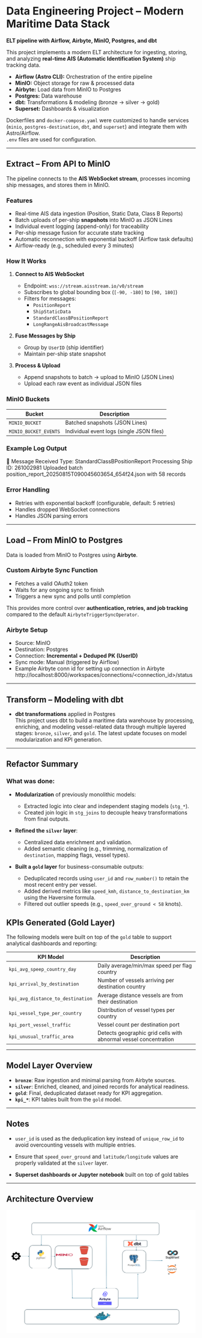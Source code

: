# Data Engineering Project – Modern Maritime Data Stack  
**ELT pipeline with Airflow, Airbyte, MinIO, Postgres, and dbt**  

This project implements a modern ELT architecture for ingesting, storing, and analyzing **real-time AIS (Automatic Identification System)** ship tracking data.  

- **Airflow (Astro CLI):** Orchestration of the entire pipeline  
 - **MinIO:** Object storage for raw & processed data  
 - **Airbyte:** Load data from MinIO to Postgres 
- **Postgres:** Data warehouse  
- **dbt:** Transformations & modeling (bronze → silver → gold)  
- **Superset:** Dashboards & visualization  

Dockerfiles and `docker-compose.yaml` were customized to handle services (`minio`, `postgres-destination`, `dbt`, and `superset`) and integrate them with Astro/Airflow.  
`.env` files are used for configuration.  

---

## Extract – From API to MinIO

The pipeline connects to the **AIS WebSocket stream**, processes incoming ship messages, and stores them in MinIO.  

### Features
- Real-time AIS data ingestion (Position, Static Data, Class B Reports)  
- Batch uploads of per-ship **snapshots** into MinIO as JSON Lines  
- Individual event logging (append-only) for traceability  
- Per-ship message fusion for accurate state tracking  
- Automatic reconnection with exponential backoff (Airflow task defaults)  
- Airflow-ready (e.g., scheduled every 3 minutes)  


### How It Works
1. **Connect to AIS WebSocket**  
   - Endpoint: `wss://stream.aisstream.io/v0/stream`  
   - Subscribes to global bounding box (`[-90, -180]` to `[90, 180]`)  
   - Filters for messages:  
     - `PositionReport`  
     - `ShipStaticData`  
     - `StandardClassBPositionReport`  
     - `LongRangeAisBroadcastMessage`  

2. **Fuse Messages by Ship**  
   - Group by `UserID` (ship identifier)  
   - Maintain per-ship state snapshot  

3. **Process & Upload**  
   - Append snapshots to batch → upload to MinIO (JSON Lines)  
   - Upload each raw event as individual JSON files  

### MinIO Buckets
| Bucket               | Description                               |
|-----------------------|-------------------------------------------|
| `MINIO_BUCKET`        | Batched snapshots (JSON Lines)           |
| `MINIO_BUCKET_EVENTS` | Individual event logs (single JSON files)|  

### Example Log Output
📡 Message Received Type: StandardClassBPositionReport
Processing Ship ID: 261002981
Uploaded batch position_report_20250815T090045603654_654f24.json with 58 records


### Error Handling
- Retries with exponential backoff (configurable, default: 5 retries)  
- Handles dropped WebSocket connections  
- Handles JSON parsing errors  

---

## Load – From MinIO to Postgres  

Data is loaded from MinIO to Postgres using **Airbyte**.  

### Custom Airbyte Sync Function
- Fetches a valid OAuth2 token  
- Waits for any ongoing sync to finish  
- Triggers a new sync and polls until completion  

This provides more control over **authentication, retries, and job tracking** compared to the default `AirbyteTriggerSyncOperator`.  

### Airbyte Setup
- Source: MinIO  
- Destination: Postgres  
- Connection: **Incremental + Deduped PK (UserID)**  
- Sync mode: Manual (triggered by Airflow)  
- Example Airbyte conn id for setting up connection in Airbyte
http://localhost:8000/workspaces/connections/<connection_id>/status  


---

## Transform – Modeling with dbt  

- **dbt transformations** applied in Postgres  
This project uses dbt to build a maritime data warehouse by processing, enriching, and modeling vessel-related data through multiple layered stages: `bronze`, `silver`, and `gold`. The latest update focuses on model modularization and KPI generation.

---

## Refactor Summary

### What was done:

- **Modularization** of previously monolithic models:
  - Extracted logic into clear and independent staging models (`stg_*`).
  - Created join logic in `stg_joins` to decouple heavy transformations from final outputs.

- **Refined the `silver` layer**:
  - Centralized data enrichment and validation.
  - Added semantic cleaning (e.g., trimming, normalization of `destination`, mapping flags, vessel types).

- **Built a `gold` layer** for business-consumable outputs:
  - Deduplicated records using `user_id` and `row_number()` to retain the most recent entry per vessel.
  - Added derived metrics like `speed_kmh`, `distance_to_destination_km` using the Haversine formula.
  - Filtered out outlier speeds (e.g., `speed_over_ground < 58` knots).



## KPIs Generated (Gold Layer)

The following models were built on top of the `gold` table to support analytical dashboards and reporting:

| KPI Model                            | Description                                                           |
|-------------------------------------|-----------------------------------------------------------------------|
| `kpi_avg_speep_country_day`         | Daily average/min/max speed per flag country                          |
| `kpi_arrival_by_destination`        | Number of vessels arriving per destination country                    |
| `kpi_avg_distance_to_destination`   | Average distance vessels are from their destination                   |
| `kpi_vessel_type_per_country`       | Distribution of vessel types per country                              |
| `kpi_port_vessel_traffic`           | Vessel count per destination port                                     |
| `kpi_unusual_traffic_area`          | Detects geographic grid cells with abnormal vessel concentration      |

---

## Model Layer Overview

- **`bronze`**: Raw ingestion and minimal parsing from Airbyte sources.
- **`silver`**: Enriched, cleaned, and joined records for analytical readiness.
- **`gold`**: Final, deduplicated dataset ready for KPI aggregation.
- **`kpi_*`**: KPI tables built from the `gold` model.

---

## Notes

- `user_id` is used as the deduplication key instead of `unique_row_id` to avoid overcounting vessels with multiple entries.
- Ensure that `speed_over_ground` and `latitude/longitude` values are properly validated at the `silver` layer.



- **Superset dashboards or Jupyter notebook** built on top of gold tables  

---

## Architecture Overview

![alt text](image.png)


